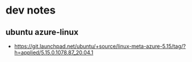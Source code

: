 # dev notes

## ubuntu azure-linux

- https://git.launchpad.net/ubuntu/+source/linux-meta-azure-5.15/tag/?h=applied/5.15.0.1078.87_20.04.1